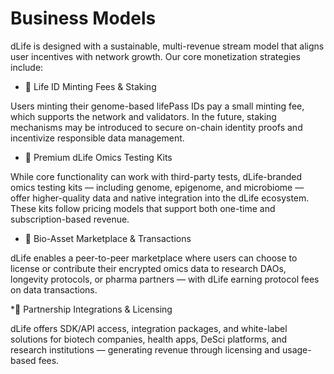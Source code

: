 # Business Models

dLife is designed with a sustainable, multi-revenue stream model that aligns user incentives with network growth. Our core monetization strategies include:

* 🧾 Life ID Minting Fees & Staking

Users minting their genome-based lifePass IDs pay a small minting fee, which supports the network and validators. In the future, staking mechanisms may be introduced to secure on-chain identity proofs and incentivize responsible data management.

* 💎 Premium dLife Omics Testing Kits

While core functionality can work with third-party tests, dLife-branded omics testing kits — including genome, epigenome, and microbiome — offer higher-quality data and native integration into the dLife ecosystem. These kits follow pricing models that support both one-time and subscription-based revenue.

* 🔁 Bio-Asset Marketplace & Transactions

dLife enables a peer-to-peer marketplace where users can choose to license or contribute their encrypted omics data to research DAOs, longevity protocols, or pharma partners — with dLife earning protocol fees on data transactions.

*🤝 Partnership Integrations & Licensing

dLife offers SDK/API access, integration packages, and white-label solutions for biotech companies, health apps, DeSci platforms, and research institutions — generating revenue through licensing and usage-based fees.
